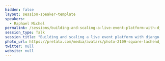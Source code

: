 ```yaml
---
hidden: false
layout: session-speaker-template
speakers: 
  - Raphael Michel
permalink: /sessions/building-and-scaling-a-live-event-platform-with-django-channels/
session_type: Talk
session_title: "Building and scaling a live event platform with django-channels"
photo_url: https://pretalx.com/media/avatars/photo-2109-square-lachend_Y43Svgg.jpg
twitter: null
website: null
---
```



